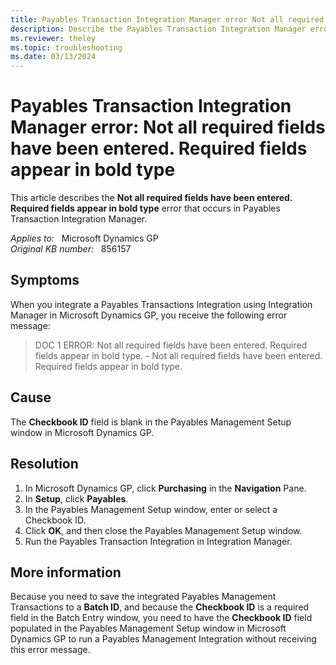 ```yaml
---
title: Payables Transaction Integration Manager error Not all required fields have been entered. Required fields appear in bold type
description: Describe the Payables Transaction Integration Manager error - Not all required fields have been entered. Required fields appear in bold type.
ms.reviewer: theley
ms.topic: troubleshooting
ms.date: 03/13/2024
---
```

# Payables Transaction Integration Manager error: Not all required fields have been entered. Required fields appear in bold type

This article describes the **Not all required fields have been entered. Required fields appear in bold type** error that occurs in Payables Transaction Integration Manager.

_Applies to:_ &nbsp; Microsoft Dynamics GP  
_Original KB number:_ &nbsp; 856157

## Symptoms

When you integrate a Payables Transactions Integration using Integration Manager in Microsoft Dynamics GP, you receive the following error message:

> DOC 1 ERROR: Not all required fields have been entered. Required fields appear in bold type. - Not all required fields have been entered. Required fields appear in bold type.

## Cause

The **Checkbook ID** field is blank in the Payables Management Setup window in Microsoft Dynamics GP.

## Resolution

1. In Microsoft Dynamics GP, click **Purchasing** in the **Navigation** Pane.
2. In **Setup**, click **Payables**.
3. In the Payables Management Setup window, enter or select a Checkbook ID.
4. Click **OK**, and then close the Payables Management Setup window.
5. Run the Payables Transaction Integration in Integration Manager.

## More information

Because you need to save the integrated Payables Management Transactions to a **Batch ID**, and because the **Checkbook ID** is a required field in the Batch Entry window, you need to have the **Checkbook ID** field populated in the Payables Management Setup window in Microsoft Dynamics GP to run a Payables Management Integration without receiving this error message.
